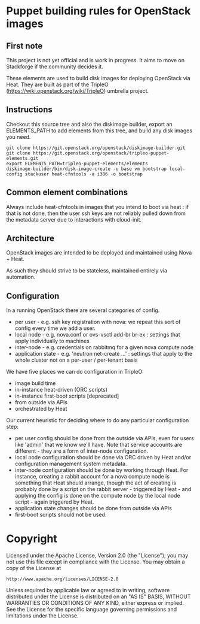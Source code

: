 Puppet building rules for OpenStack images
==========================================

First note
----------

This project is not yet official and is work in progress. It aims to move on
Stackforge if the community decides it.


These elements are used to build disk images for deploying OpenStack via Heat.
They are built as part of the TripleO (https://wiki.openstack.org/wiki/TripleO)
umbrella project.

Instructions
------------

Checkout this source tree and also the diskimage builder, export an
ELEMENTS\_PATH to add elements from this tree, and build any disk images you
need.

	git clone https://git.openstack.org/openstack/diskimage-builder.git
	git clone https://git.openstack.org/openstack/tripleo-puppet-elements.git
	export ELEMENTS_PATH=tripleo-puppet-elements/elements
	diskimage-builder/bin/disk-image-create -u base vm bootstrap local-config stackuser heat-cfntools -a i386 -o bootstrap

Common element combinations
---------------------------

Always include heat-cfntools in images that you intend to boot via heat : if
that is not done, then the user ssh keys are not reliably pulled down from the
metadata server due to interactions with cloud-init.

Architecture
------------

OpenStack images are intended to be deployed and maintained using Nova + Heat.

As such they should strive to be stateless, maintained entirely via automation.

Configuration
-------------

In a running OpenStack there are several categories of config.

 - per user - e.g. ssh key registration with nova: we repeat this sort
   of config every time we add a user.
 - local node - e.g. nova.conf or ovs-vsctl add-br br-ex : settings that
   apply individually to machines
 - inter-node - e.g. credentials on rabbitmq for a given nova compute node
 - application state - e.g. 'neutron net-create ...' : settings that
   apply to the whole cluster not on a per-user / per-tenant basis

We have five places we can do configuration in TripleO:
 - image build time
 - in-instance heat-driven (ORC scripts)
 - in-instance first-boot scripts [deprecated]
 - from outside via APIs
 - orchestrated by Heat

Our current heuristic for deciding where to do any particular configuration
step:
 - per user config should be done from the outside via APIs, even for
   users like 'admin' that we know we'll have. Note that service accounts
   are different - they are a form of inter-node configuration.
 - local node configuration should be done via ORC driven by Heat and/or
   configuration management system metadata.
 - inter-node configuration should be done by working through Heat. For
   instance, creating a rabbit account for a nova compute node is something
   that Heat should arrange, though the act of creating is probably done by a
   script on the rabbit server - triggered by Heat - and applying the config is
   done on the compute node by the local node script - again triggered by Heat.
 - application state changes should be done from outside via APIs
 - first-boot scripts should not be used.


Copyright
=========

Licensed under the Apache License, Version 2.0 (the "License"); you may
not use this file except in compliance with the License. You may obtain
a copy of the License at

    http://www.apache.org/licenses/LICENSE-2.0

Unless required by applicable law or agreed to in writing, software
distributed under the License is distributed on an "AS IS" BASIS, WITHOUT
WARRANTIES OR CONDITIONS OF ANY KIND, either express or implied. See the
License for the specific language governing permissions and limitations
under the License.
